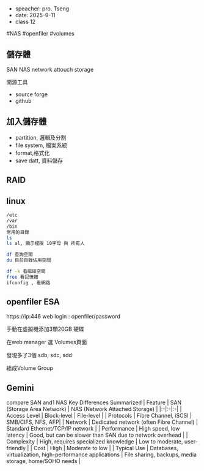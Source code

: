 # 
- speacher: pro. Tseng
- date: 2025-9-11
- class 12

#NAS #openfiler #volumes
## 儲存體
SAN 
NAS network attouch storage

開源工具
- source forge
- github

## 加入儲存體
- partition, 邏輯及分割
- file system, 檔案系統
- format,格式化
- save datt, 資料儲存

## RAID




## linux
```bash
/etc
/var
/bin
常用的目錄
ls 
ls al, 顯示權限 10字母 與 所有人

df 查詢空間
du 目前目錄佔用空間

df -k 看磁碟空間
free 看記憶體
ifconfig , 看網路
```

## openfiler ESA
https://ip:446
web login : openfiler/password

手動在虛擬機添加3顆20GB 硬碟

在web manager 選 Volumes頁面

發現多了3個 sdb, sdc, sdd

組成Volume Group


## Gemini
compare SAN and1 NAS
Key Differences Summarized
| Feature	| SAN (Storage Area Network)	| NAS (Network Attached Storage) |
|:-|:-|:-|
| Access Level |	Block-level	| File-level |
| Protocols | 	Fibre Channel, iSCSI |	SMB/CIFS, NFS, AFP|
| Network |	Dedicated network (often Fibre Channel) |	Standard Ethernet/TCP/IP network |
| Performance |	High speed, low latency	| Good, but can be slower than SAN due to network overhead |
| Complexity |	High, requires specialized knowledge |	Low to moderate, user-friendly |
| Cost |	High	| Moderate to low |
| Typical Use |	Databases, virtualization, high-performance applications |	File sharing, backups, media storage, home/SOHO needs |